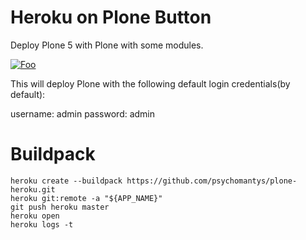 Heroku on Plone Button
=====================================

Deploy Plone 5 with Plone with some modules.


<a href="https://heroku.com/deploy?template=https://github.com/psychomantys/plone-heroku" rel="some text">![Foo](https://www.herokucdn.com/deploy/button.png)</a>


This will deploy Plone with the following default login credentials(by default):

username: admin
password: admin

Buildpack
=====================================

```
heroku create --buildpack https://github.com/psychomantys/plone-heroku.git
heroku git:remote -a "${APP_NAME}"
git push heroku master
heroku open
heroku logs -t
```

